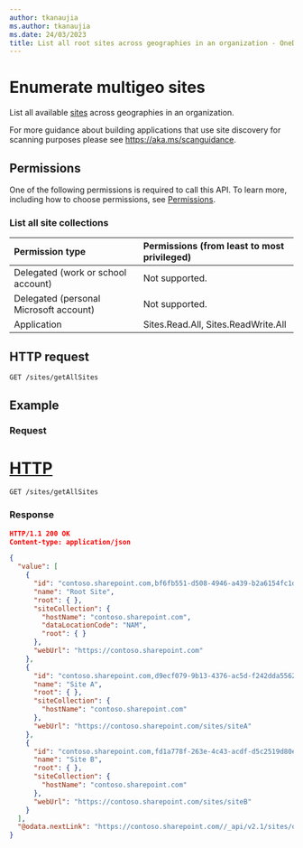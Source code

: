 ```yaml
---
author: tkanaujia
ms.author: tkanaujia
ms.date: 24/03/2023
title: List all root sites across geographies in an organization - OneDrive API
---
```


# Enumerate multigeo sites

List all available [sites][] across geographies in an organization.

[sites]: ../resources/site.md

For more guidance about building applications that use site discovery for scanning purposes please see https://aka.ms/scanguidance.

## Permissions

One of the following permissions is required to call this API. To learn more, including how to choose permissions, see [Permissions](../concepts/permissions_reference.md).

### List all site collections

|Permission type                        | Permissions (from least to most privileged)
|:--------------------------------------|:-------------------------------------
|Delegated (work or school account)     | Not supported.
|Delegated (personal Microsoft account) | Not supported.
|Application                            | Sites.Read.All, Sites.ReadWrite.All

## HTTP request

<!-- { "blockType": "ignored" } -->

```http
GET /sites/getAllSites
```

## Example
### Request

# [HTTP](#tab/http)
<!-- { "blockType": "ignored" } -->

```msgraph-interactive
GET /sites/getAllSites
```

### Response

<!-- { "blockType": "response", "@type": "microsoft.graph.site", "isCollection": true, "truncated": true } -->

```json
HTTP/1.1 200 OK
Content-type: application/json

{
  "value": [
    {
      "id": "contoso.sharepoint.com,bf6fb551-d508-4946-a439-b2a6154fc1d9,65a04b8b-1f44-442b-a1fc-9e5852fb946c",
      "name": "Root Site",
      "root": { },
      "siteCollection": {
        "hostName": "contoso.sharepoint.com",
        "dataLocationCode": "NAM",
        "root": { }
      },
      "webUrl": "https://contoso.sharepoint.com"
    },
    {
      "id": "contoso.sharepoint.com,d9ecf079-9b13-4376-ac5d-f242dda55626,746dbcc1-fa2b-4120-b657-2670bae5bb6f",
      "name": "Site A",
      "root": { },
      "siteCollection": {
        "hostName": "contoso.sharepoint.com"
      },
      "webUrl": "https://contoso.sharepoint.com/sites/siteA"
    },
    {
      "id": "contoso.sharepoint.com,fd1a778f-263e-4c43-acdf-d5c2519d80eb,c06016db-dfec-4f79-83a1-09c6dbfd7022",
      "name": "Site B",
      "root": { },
      "siteCollection": {
        "hostName": "contoso.sharepoint.com"
      },
      "webUrl": "https://contoso.sharepoint.com/sites/siteB"
    }
  ],
  "@odata.nextLink": "https://contoso.sharepoint.com//_api/v2.1/sites/oneDrive.getAllSites?$skiptoken=U1BHZW9EYXRhTG9jYXRpb25Db2RlYU5BTQ"
}
```
